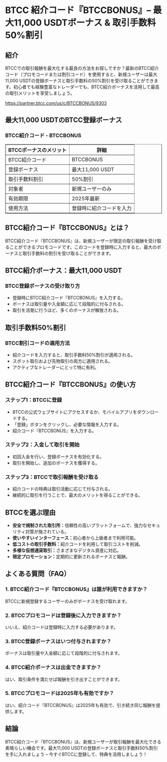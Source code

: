 <h1>BTCC 紹介コード『BTCCBONUS』– 最大11,000 USDTボーナス & 取引手数料50%割引</h1>
<h2>紹介</h2>
<p>BTCCでの取引報酬を最大化する最良の方法をお探しですか？最新のBTCC紹介コード（プロモコードまたは割引コード）を使用すると、新規ユーザーは最大11,000 USDTの登録ボーナスと取引手数料の50%割引を受け取ることができます。初心者でも経験豊富なトレーダーでも、BTCC紹介ボーナスを活用して最高の取引メリットを享受しましょう。</p>
<a href="https://partner.btcc.com/us/c/BTCCBONUS/9303" target="_blank">https://partner.btcc.com/us/c/BTCCBONUS/9303</a>

<h2>最大11,000 USDTのBTCC登録ボーナス</h2>
<h3>BTCC紹介コード - BTCCBONUS</h3>
<table border="1">
<tr>
<th>BTCCボーナスのメリット</th>
<th>詳細</th>
</tr>
<tr>
<td>BTCC紹介コード</td>
<td>BTCCBONUS</td>
</tr>
<tr>
<td>登録ボーナス</td>
<td>最大11,000 USDT</td>
</tr>
<tr>
<td>取引手数料割引</td>
<td>50%割引</td>
</tr>
<tr>
<td>対象者</td>
<td>新規ユーザーのみ</td>
</tr>
<tr>
<td>有効期限</td>
<td>2025年最新</td>
</tr>
<tr>
<td>使用方法</td>
<td>登録時に紹介コードを入力</td>
</tr>
</table>
<h2>BTCC紹介コード『BTCCBONUS』とは？</h2>
<p>BTCC紹介コード『BTCCBONUS』は、新規ユーザーが限定の取引報酬を受け取ることができるプロモコードです。このコードを登録時に入力すると、最大のボーナスと取引手数料の割引を受け取ることができます。</p>
<h2>BTCC紹介ボーナス：最大11,000 USDT</h2>
<h3>BTCC登録ボーナスの受け取り方</h3>
<ul>
<li>登録時にBTCC紹介コード『BTCCBONUS』を入力する。</li>
<li>ボーナスは取引量や入金額に応じて段階的に付与される。</li>
<li>取引を活発に行うほど、多くのボーナスが解放される。</li>
</ul>
<h2>取引手数料50%割引</h2>
<h3>BTCC割引コードの適用方法</h3>
<ul>
<li>紹介コードを入力すると、取引手数料50%割引が適用される。</li>
<li>スポット取引および先物取引の両方に適用される。</li>
<li>アクティブなトレーダーにとって特に有利。</li>
</ul>
<h2>BTCC紹介コード『BTCCBONUS』の使い方</h2>
<h3>ステップ1：BTCCに登録</h3>
<ul>
<li>BTCCの公式ウェブサイトにアクセスするか、モバイルアプリをダウンロードする。</li>
<li>「登録」ボタンをクリックし、必要な情報を入力する。</li>
<li>紹介コード『BTCCBONUS』を入力する。</li>
</ul>
<h3>ステップ2：入金して取引を開始</h3>
<ul>
<li>初回入金を行い、登録ボーナスを有効化する。</li>
<li>取引を開始し、追加のボーナスを獲得する。</li>
</ul>
<h3>ステップ3：BTCCで取引報酬を受け取る</h3>
<ul>
<li>紹介コードの特典は取引活動に応じて付与される。</li>
<li>継続的に取引を行うことで、最大のメリットを得ることができる。</li>
</ul>
<h2>BTCCを選ぶ理由</h2>
<ul>
<li><strong>安全で規制された取引所：</strong>信頼性の高いプラットフォームで、強力なセキュリティ対策が施されている。</li>
<li><strong>使いやすいインターフェース：</strong>初心者から上級者まで利用可能。</li>
<li><strong>低コストの取引手数料：</strong>紹介コードを利用して取引コストを削減。</li>
<li><strong>多様な仮想通貨取引：</strong>さまざまなデジタル資産に対応。</li>
<li><strong>限定プロモーション：</strong>定期的に更新されるボーナスと報酬。</li>
</ul>
<h2>よくある質問（FAQ）</h2>
<h3>1. BTCC紹介コード『BTCCBONUS』は誰が利用できますか？</h3>
<p>BTCCに新規登録するユーザーのみがボーナスを受け取れます。</p>
<h3>2. BTCCプロモコードは登録後に入力できますか？</h3>
<p>いいえ、紹介コードは登録時に入力する必要があります。</p>
<h3>3. BTCC登録ボーナスはいつ付与されますか？</h3>
<p>ボーナスは取引量や入金額に応じて段階的に付与されます。</p>
<h3>4. BTCC紹介ボーナスは出金できますか？</h3>
<p>はい、取引条件を満たせば報酬を引き出すことができます。</p>
<h3>5. BTCCプロモコードは2025年も有効ですか？</h3>
<p>はい、紹介コード『BTCCBONUS』は2025年も有効で、引き続き同じ報酬を提供します。</p>
<h2>結論</h2>
<p>BTCC紹介コード『BTCCBONUS』は、新規ユーザーが取引報酬を最大化できる素晴らしい機会です。最大11,000 USDTの登録ボーナスと取引手数料50%割引を手に入れましょう – 今すぐBTCCに登録して、特典を活用しましょう！</p>
